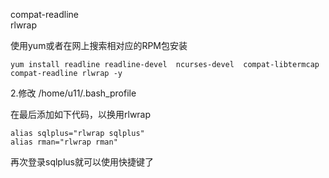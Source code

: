  compat-readline   
 rlwrap

 使用yum或者在网上搜索相对应的RPM包安装

 
```
yum install readline readline-devel  ncurses-devel  compat-libtermcap compat-readline rlwrap -y
```
 2.修改 /home/u11/.bash_profile 

 在最后添加如下代码，以换用rlwrap

 
```
alias sqlplus="rlwrap sqlplus"
alias rman="rlwrap rman"
```
 再次登录sqlplus就可以使用快捷键了

   
  